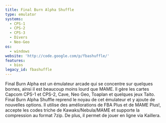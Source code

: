 ```yaml
---
title: Final Burn Alpha Shuffle
type: emulator
systems:
  - CPS-1
  - CPS-2
  - CPS-3
  - Divers
  - Neo-Geo
os:
  - windows
website: 'http://code.google.com/p/fbashuffle/'
features:
  - bios
legacy_id: fbashuffle
---
```

Final Burn Alpha est un émulateur arcade qui se concentre sur quelques bornes, ainsi il est beaucoup moins lourd que MAME. Il gère les cartes Capcom CPS-1 et CPS-2, Cave, Neo Geo, Toaplan et quelques jeux Taito. Final Burn Alpha Shuffle reprend le noyau de cet émulateur et y ajoute de nouvelles options. Il utilise des améliorations de FBA Plus et de MAME Plus!, accepte les codes triche de Kawaks/Nebula/MAME et supporte la compression au format 7zip. De plus, il permet de jouer en ligne via Kaillera.
